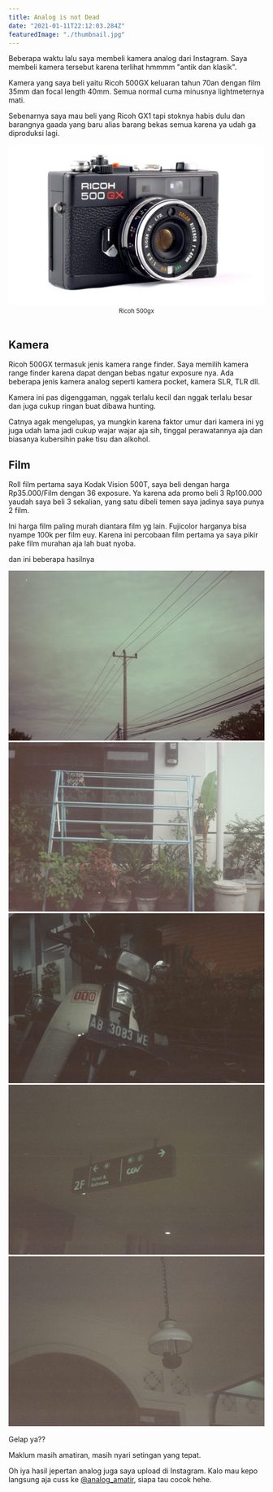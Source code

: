```yaml
---
title: Analog is not Dead
date: "2021-01-11T22:12:03.284Z"
featuredImage: "./thumbnail.jpg"
---
```


Beberapa waktu lalu saya membeli kamera analog dari Instagram. Saya membeli kamera tersebut karena terlihat hmmmm "antik dan klasik". 

Kamera yang saya beli yaitu Ricoh 500GX keluaran tahun 70an dengan film 35mm dan focal length 40mm. Semua normal cuma minusnya lightmeternya mati.

Sebenarnya saya mau beli yang Ricoh GX1 tapi stoknya habis dulu dan barangnya gaada yang baru alias barang bekas semua karena ya udah ga diproduksi lagi. 

<img src="./ricoh.jpg" alt="ricoh"/>
<center><small>Ricoh 500gx</small></center>
<br/>

## Kamera
Ricoh 500GX termasuk jenis kamera range finder. Saya memilih kamera range finder karena dapat dengan bebas ngatur exposure nya. Ada beberapa jenis kamera analog seperti kamera pocket, kamera SLR, TLR dll.

Kamera ini pas digenggaman, nggak terlalu kecil dan nggak terlalu besar dan juga cukup ringan buat dibawa hunting. 

Catnya agak mengelupas, ya mungkin karena faktor umur dari kamera ini yg juga udah lama jadi cukup wajar wajar aja sih, tinggal perawatannya aja dan biasanya kubersihin pake tisu dan alkohol.

## Film
Roll film pertama saya Kodak Vision 500T, saya beli dengan harga Rp35.000/Film dengan 36 exposure. Ya karena ada promo beli 3 Rp100.000 yaudah saya beli 3 sekalian, yang satu dibeli temen saya jadinya saya punya 2 film. 

Ini harga film paling murah diantara film yg lain. Fujicolor harganya bisa nyampe 100k per film euy. Karena ini percobaan film pertama ya saya pikir pake film murahan aja lah buat nyoba. 

dan ini beberapa hasilnya

<img src="./K-VISION500T_12077.jpg" alt="KODAK-VISION"/>
<br/>
<img src="./K-VISION500T_12080.jpg" alt="KODAK-VISION"/>
<br/>
<img src="./K-VISION500T_12082.jpg" alt="KODAK-VISION"/>
<br/>
<img src="./K-VISION500T_12084.jpg" alt="KODAK-VISION"/>
<br/>
<img src="./K-VISION500T_12094.jpg" alt="KODAK-VISION"/>
<br/>

Gelap ya??

Maklum masih amatiran, masih nyari setingan yang tepat. 

Oh iya hasil jepertan analog juga saya upload di Instagram. Kalo mau kepo langsung aja cuss ke [@analog_amatir](https://instagram.com/analog_amatir), siapa tau cocok hehe. 